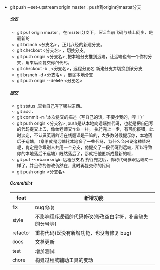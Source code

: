 - git push --set-upstream origin master：push到origin的master分支

  ##### 分支

  - git pull origin master ，在master分支下，保证当前代码与线上同步，是最新的
  - git branch <分支名> ，正儿八经的新建分支。
  - git checkout <分支名> ，切换分支。
  - git push origin <分支名> ,把本地分支推到远端，让远端也有一个你的分支，用来后面提交你的代码。
  - git checkout -b , <分支名>，远程分支名 新建分支并切换到该分支
  - git branch -d <分支名> ，删除本地分支
  - git push origin --delete <分支名>
  ##### 提交
  - git status ,查看自己写了哪些东西。
  - git add .
  - git commit -m ‘本次提交的描述（写自己的话，不要抄我的，哼！）’
  - git push origin <分支名> ,push是从本地向远端推代码，也就是把自己写的代码提交上去，像给老师交作业一样。
执行完上一步，有可能报错，此时淡定，不认识英语的话在线翻译是干嘛的，大多数时候提示你，本地落后于远端，（意思就是远端比本地多了一些代码，为什么会出现这种情况呢，肯定是你跟别人共用一个分支，他提交了一段代码到远端，所以导致你的本地落后于远端）既然落后了，那就把他更新成最新的呗，
  - git pull --rebase origin 远程分支名
执行完之后，你的代码就跟远端又一样了。并且你的修改仍然在，此时再提交你的代码
  - git push origin <分支名>

  ##### Commitlint
  
  | feat     | 新增功能                                                 |
  | -------- | -------------------------------------------------------- |
  | fix      | bug 修复                                                 |
  | style    | 不影响程序逻辑的代码修改(修改空白字符，补全缺失的分号等) |
  | refactor | 重构代码(既没有新增功能，也没有修复 bug)                 |
  | docs     | 文档更新                                                 |
  | test     | 增加测试                                                 |
  | chore    | 构建过程或辅助工具的变动                                 |